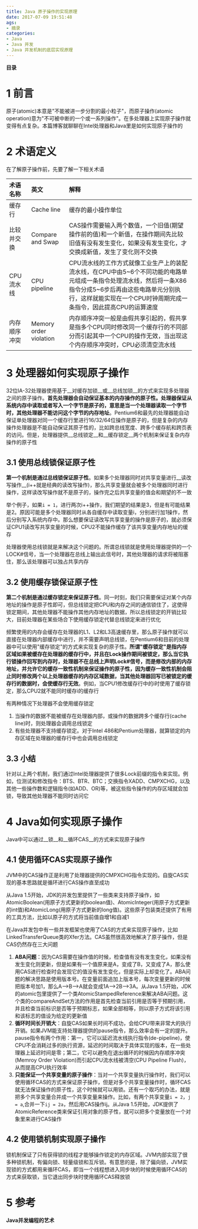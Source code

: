 ```yaml
---
title: Java 原子操作的实现原理
date: 2017-07-09 19:51:48
ags:
- 摘录
categories:
- Java
- Java 并发
- Java 并发机制的底层实现原理
---
```


__目录__

<!-- toc -->
<!--more-->

# 1 前言

原子(atomic)本意是"不能被进一步分割的最小粒子"，而原子操作(atomic operation)意为"不可被中断的一个或一系列操作"。在多处理器上实现原子操作就变得有点复杂。本篇博客就聊聊在Intel处理器和Java里是如何实现原子操作的

# 2 术语定义

在了解原子操作前，先要了解一下相关术语

| 术语名称 | 英文 | 解释 |
|:--|:--|:--|
| 缓存行 | Cache line | 缓存的最小操作单位 |
| 比较并交换 | Compare and Swap | CAS操作需要输入两个数值，一个旧值(期望操作前的值)和一个新值，在操作期间先比较旧值有没有发生变化，如果没有发生变化，才交换成新值，发生了变化则不交换 |
| CPU流水线 | CPU pipeline | CPU流水线的工作方式就像工业生产上的装配流水线，在CPU中由5~6个不同功能的电路单元组成一条指令处理流水线，然后将一条X86指令分成5~6步后再由这些电路单元分别执行，这样就能实现在一个CPU时钟周期完成一条指令，因此提高CPU的运算速度 |
| 内存顺序冲突 | Memory order violation | 内存顺序冲突一般是由假共享引起的，假共享是指多个CPU同时修改同一个缓存行的不同部分而引起其中一个CPU的操作无效，当出现这个内存顺序冲突时，CPU必须清空流水线 |

# 3 处理器如何实现原子操作

32位IA-32处理器使用基于__对缓存加锁__或__总线加锁__的方式来实现多处理器之间的原子操作。__首先处理器会自动保证基本的内存操作的原子性。处理器保证从系统内存中读取或者写入一个字节是原子的，意思是当一个处理器读取一个字节时，其他处理器不能访问这个字节的内存地址__。Pentium6和最先的处理器能自动保证单处理器对同一个缓存行里进行16/32/64位操作是原子的，但是复杂的内存操作处理器是不能自动保证其原子性的，比如跨总线宽度、跨多个缓存航和跨页表的访问。但是，处理器提供__总线锁定__和__缓存锁定__两个机制来保证复杂内存操作的原子性

## 3.1 使用总线锁保证原子性

__第一个机制是通过总线锁保证原子性__。如果多个处理器同时对共享变量进行__读改写操作__(i++就是经典的读改写操作)，那么共享变量就会被多个处理器同时进行操作，这样读改写操作就不是原子的，操作完之后共享变量的值会和期望的不一致

举个例子，如果`i = 1`，进行两次i++操作，我们期望的结果是3，但是有可能结果是2。原因可能是多个处理器同时从各自缓存中读取变量i，分别进行加1操作，然后分别写入系统内存中。那么想要保证读改写共享变量的操作是原子的，就必须保证CPU1读改写共享变量的时候，CPU2不能操作缓存了该共享变量内存地址的缓存

处理器使用总线锁就是来解决这个问题的。所谓总线锁就是使用处理器提供的一个LOCK#信号，当一个处理器在总线上输出此信号时，其他处理器的请求将被阻塞住，那么该处理器可以独占共享内存

## 3.2 使用缓存锁保证原子性

__第二个机制是通过缓存锁定来保证原子性__。同一时刻，我们只需要保证对某个内存地址的操作是原子性即可，但总线锁定把CPU和内存之间的通信锁住了，这使得锁定期间，其他处理器不能操作其他内存地址的数据，所以总线锁定的开销比较大，目前处理器在某些场合下使用缓存锁定代替总线锁定来进行优化

频繁使用的内存会缓存在处理器的L1、L2和L3高速缓存里，那么原子操作就可以直接在处理器内部缓存中进行，并不需要声明总线锁，在Pentium6和目前的处理器中可以使用"缓存锁定"的方式来实现复杂的原子性。__所谓"缓存锁定"是指内存区域如果被缓存在处理器的缓存行中，并且在Lock操作期间被锁定，那么当它执行锁操作回写到内存时，处理器不在总线上声明Lock#信号，而是修改内部的内存地址，并允许它的缓存一致性机制来保证操作的原子性，因为缓存一致性机制会阻止同时修改两个以上处理器缓存的内存区域数据，当其他处理器回写已被锁定的缓存行的数据时，会使缓存行无效__。例如，当CPU1修改缓存行中的i时使用了缓存锁定，那么CPU2就不能同时缓存i的缓存行

有两种情况下处理器不会使用缓存锁定

1. 当操作的数据不能被缓存在处理器内部，或操作的数据跨多个缓存行(cache line)时，则处理器会调用总线锁定
1. 有些处理器不支持缓存锁定。对于Intel 486和Pentium处理器，就算锁定的内存区域在处理器的缓存行中也会调用总线锁定

## 3.3 小结

针对以上两个机制，我们通过Intel处理器提供了很多Lock前缀的指令来实现。例如，位测试和修改指令：BTS、BTR、BTC；交换指令XADD、CMPXCHG，以及其他一些操作数和逻辑指令(如ADD、OR)等，被这些指令操作的内存区域就会加锁，导致其他处理器不能同时访问它

# 4 Java如何实现原子操作

Java中可以通过__锁__和__循环CAS__的方式来实现原子操作

## 4.1 使用循环CAS实现原子操作

JVM中的CAS操作正是利用了处理器提供的CMPXCHG指令实现的。自旋CAS实现的基本思路就是循环进行CAS操作直至成功

从Java 1.5开始，JDK的并发包里提供了一些类来支持原子操作，如AtomicBoolean(用原子方式更新的boolean值)、AtomicInteger(用原子方式更新的int值)和AtomicLong(用原子方式更新的long值)。这些原子包装类还提供了有用的工具方法，比如以原子的方式将当前值自增1和自减1

在Java并发包中有一些并发框架也使用了CAS的方式来实现原子操作，比如LinkedTransferQueue类的Xfer方法。CAS虽然很高效地解决了原子操作，但是CAS仍然存在三大问题

1. __ABA问题__：因为CAS需要在操作值的时候，检查值有没有发生变化，如果没有发生变化则更新，但是如果有一个值原来是A，变成了B，又变成了A，那么使用CAS进行检查时会发现它的值没有发生变化，但是实际上却变化了。ABA问题的解决思路是使用版本号。在变量前面追加上版本号，每次变量更新的时候把版本号加1，那么A-->B-->A就会变成1A-->2B-->3A。从Java 1.5开始，JDK的atomic包里提供了一个类AtomicStampedReference来解决ABA问题。这个类的compareAndSet方法的作用是首先检查当前引用是否等于预期引用，并且检查当前标识是否等于预期标志，如果全部相等，则以原子方式将该引用和该标志的值设为给定的更新值
1. __循环时间长开销大__：自旋CAS如果长时间不成功，会给CPU带来非常大的执行开销。如果JVM能支持处理器提供的pause指令，那么效率会有一定的提升。pause指令有两个作用：第一，它可以延迟流水线执行指令(de-pipeline)，使CPU不会消耗过多的执行资源，延迟的时间取决于具体实现的版本，在一些处理器上延迟时间是零；第二，它可以避免在退出循环的时候因内存顺序冲突(Memroy Order Violation)而引起CPU流水线被清空(CPU Pipeline Flush)，从而提高CPU执行效率
1. __只能保证一个共享变量的原子操作__：当对一个共享变量执行操作时，我们可以使用循环CAS的方式来保证原子操作，但是对多个共享变量操作时，循环CAS就无法保证操作的原子性，这个时候就可以用锁。还有一个取巧的办法，就是把多个共享变量合并成一个共享变量来操作。比如，有两个共享变量`i = 2`，`j = a`,合并一下`ij = 2a`，然后用CAS操作ij。从Java 1.5开始，JDK提供了AtomicReference类来保证引用对象的原子性，就可以把多个变量放在一个对象里来进行CAS操作

## 4.2 使用锁机制实现原子操作

锁机制保证了只有获得锁的线程才能够操作锁定的内存区域。JVM内部实现了很多种锁机制，有偏向锁、轻量级锁和互斥锁。有意思的是，除了偏向锁，JVM实现锁的方式都用来循环CAS，即当一个线程想进入同步块的时候使用循环CAS的方式来获取锁，当它退出同步块时使用循环CAS释放锁

# 5 参考

__Java并发编程的艺术__

 <!--以下这句不加，sequence不能识别，呵呵了-->
```flow
```
